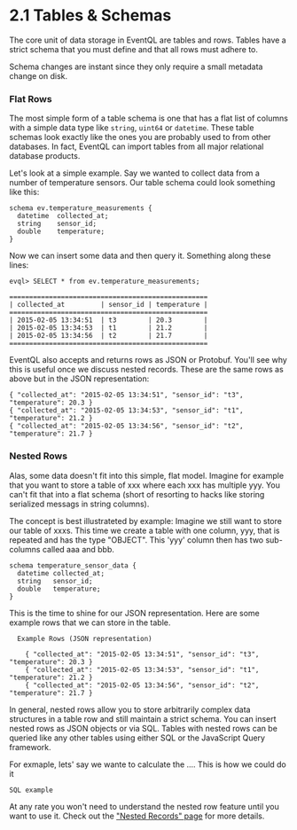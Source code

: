 2.1 Tables & Schemas
====================

The core unit of data storage in EventQL are tables and rows. Tables have a strict
schema that you must define and that all rows must adhere to.

Schema changes are instant since they only require a small metadata change on disk.

### Flat Rows

The most simple form of a table schema is one that has a flat list of columns
with a simple data type like `string`, `uint64` or `datetime`. These table
schemas look exactly like the ones you are probably used to from other databases.
In fact, EventQL can import tables from all major relational database products.

Let's look at a simple example. Say we wanted to collect data
from a number of temperature sensors. Our table schema could look something like
this:

    schema ev.temperature_measurements {
      datetime  collected_at;
      string    sensor_id;
      double    temperature;
    }

Now we can insert some data and then query it. Something along these lines:

    evql> SELECT * from ev.temperature_measurements;

    ==================================================
    | collected_at         | sensor_id | temperature |
    ==================================================
    | 2015-02-05 13:34:51  | t3        | 20.3        |
    | 2015-02-05 13:34:53  | t1        | 21.2        |
    | 2015-02-05 13:34:56  | t2        | 21.7        |
    ==================================================


EventQL also accepts and returns rows as JSON or Protobuf. You'll see why
this is useful once we discuss nested records. These are the same rows as above
but in the JSON representation:

    { "collected_at": "2015-02-05 13:34:51", "sensor_id": "t3", "temperature": 20.3 }
    { "collected_at": "2015-02-05 13:34:53", "sensor_id": "t1", "temperature": 21.2 }
    { "collected_at": "2015-02-05 13:34:56", "sensor_id": "t2", "temperature": 21.7 }


### Nested Rows

Alas, some data doesn't fit into this simple, flat model. Imagine for example that
you want to store a table of xxx where each xxx has multiple yyy. You can't fit
that into a flat schema (short of resorting to hacks like storing serialized
messags in string columns).

The concept is best illustrateted by example: Imagine we still want to store our
table of xxxs. This time we create a table with one column, yyy, that is repeated
and has the type "OBJECT". This 'yyy' column then has two sub-columns called
aaa and bbb.

    schema temperature_sensor_data {
      datetime collected_at;
      string   sensor_id;
      double   temperature;
    }

This is the time to shine for our JSON representation. Here are some example
rows that we can store in the table.

      Example Rows (JSON representation)

        { "collected_at": "2015-02-05 13:34:51", "sensor_id": "t3", "temperature": 20.3 }
        { "collected_at": "2015-02-05 13:34:53", "sensor_id": "t1", "temperature": 21.2 }
        { "collected_at": "2015-02-05 13:34:56", "sensor_id": "t2", "temperature": 21.7 }

In general, nested rows allow you to store arbitrarily complex data structures
in a table row and still maintain a strict schema. You can insert nested rows as
JSON objects or via SQL. Tables with nested rows can be queried like any other
tables using either SQL or the JavaScript Query framework.

For exmaple, lets' say we wante to calculate the .... This is how we could do it

    SQL example

At any rate you won't need to understand the nested row feature until you want to
use it. Check out the ["Nested Records" page](/docs/sql/nested_records) for more details.


